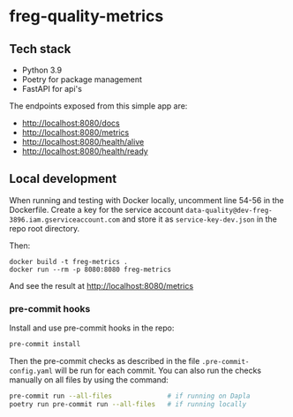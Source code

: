 # freg-quality-metrics

## Tech stack

- Python 3.9
- Poetry for package management
- FastAPI for api's

The endpoints exposed from this simple app are:

- <http://localhost:8080/docs>
- <http://localhost:8080/metrics>
- <http://localhost:8080/health/alive>
- <http://localhost:8080/health/ready>

## Local development

When running and testing with Docker locally, uncomment line 54-56 in the Dockerfile.
Create a key for the service account `data-quality@dev-freg-3896.iam.gserviceaccount.com`
and store it as `service-key-dev.json` in the repo root directory.

Then:

```shell
docker build -t freg-metrics .
docker run --rm -p 8080:8080 freg-metrics
```

And see the result at <http://localhost:8080/metrics>

### pre-commit hooks

Install and use pre-commit hooks in the repo:

```bash
pre-commit install
```

Then the pre-commit checks as described in the file `.pre-commit-config.yaml` will be
run for each commit. You can also run the checks manually on all files by using the
command:

```bash
pre-commit run --all-files              # if running on Dapla
poetry run pre-commit run --all-files   # if running locally
```
